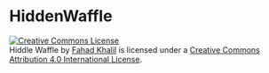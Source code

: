 HiddenWaffle
============


<a rel="license" href="http://creativecommons.org/licenses/by/4.0/"><img alt="Creative Commons License" style="border-width:0" src="http://i.creativecommons.org/l/by/4.0/88x31.png" /></a><br /><span xmlns:dct="http://purl.org/dc/terms/" property="dct:title">Hiddle Waffle</span> by <a xmlns:cc="http://creativecommons.org/ns#" href="http://graymath.com" property="cc:attributionName" rel="cc:attributionURL">Fahad Khalil</a> is licensed under a <a rel="license" href="http://creativecommons.org/licenses/by/4.0/">Creative Commons Attribution 4.0 International License</a>.
